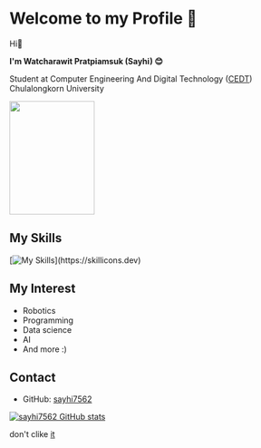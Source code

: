 # Welcome to my Profile 🎉

Hi👋

**I'm Watcharawit Pratpiamsuk (Sayhi) 😊**

Student at Computer Engineering And Digital Technology ([CEDT](https://github.com/CEDT-Chula)) Chulalongkorn University


<img src="https://media.tenor.com/hZhSo1hoEokAAAAi/line-friends-brown-bear.gif" width="150" height="200" />

## My Skills

[![My Skills](https://skillicons.dev/icons?i=c,cpp,discord,ps,python,)](https://skillicons.dev)



## My Interest
- Robotics
- Programming
- Data science
- AI
- And more :)

## Contact
- GitHub: [sayhi7562]([#contact](https://github.com/sayhi7562))


[![sayhi7562 GitHub stats](https://github-readme-stats.vercel.app/api?username=sayhi7562)](https://github.com/anuraghazra/github-readme-stats)

don't clike [it](https://cdn.discordapp.com/attachments/1263741140427997210/1276438118500667392/dae.png?ex=66c98722&is=66c835a2&hm=5449148171ae4319f883676f23164d2d76b835f36fc277e76a9907e6321d7529&)
